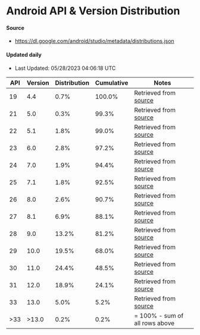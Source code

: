 # Android API & Version Distribution
#### Source
- https://dl.google.com/android/studio/metadata/distributions.json
#### Updated daily
- Last Updated: 05/28/2023 04:06:18 UTC

| API | Version | Distribution | Cumulative | Notes |
| --- | ------- | ------------ | ---------- | ----- |
| 19 | 4.4 | 0.7% | 100.0% | Retrieved from [source](#source) |
| 21 | 5.0 | 0.3% | 99.3% | Retrieved from [source](#source) |
| 22 | 5.1 | 1.8% | 99.0% | Retrieved from [source](#source) |
| 23 | 6.0 | 2.8% | 97.2% | Retrieved from [source](#source) |
| 24 | 7.0 | 1.9% | 94.4% | Retrieved from [source](#source) |
| 25 | 7.1 | 1.8% | 92.5% | Retrieved from [source](#source) |
| 26 | 8.0 | 2.6% | 90.7% | Retrieved from [source](#source) |
| 27 | 8.1 | 6.9% | 88.1% | Retrieved from [source](#source) |
| 28 | 9.0 | 13.2% | 81.2% | Retrieved from [source](#source) |
| 29 | 10.0 | 19.5% | 68.0% | Retrieved from [source](#source) |
| 30 | 11.0 | 24.4% | 48.5% | Retrieved from [source](#source) |
| 31 | 12.0 | 18.9% | 24.1% | Retrieved from [source](#source) |
| 33 | 13.0 | 5.0% | 5.2% | Retrieved from [source](#source) |
| >33 | >13.0 | 0.2% | 0.2% | = 100% - sum of all rows above |